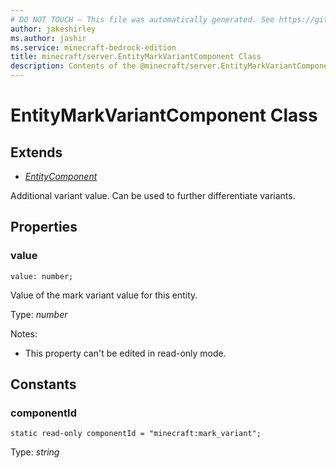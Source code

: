 ```yaml
---
# DO NOT TOUCH — This file was automatically generated. See https://github.com/mojang/minecraftapidocsgenerator to modify descriptions, examples, etc.
author: jakeshirley
ms.author: jashir
ms.service: minecraft-bedrock-edition
title: minecraft/server.EntityMarkVariantComponent Class
description: Contents of the @minecraft/server.EntityMarkVariantComponent class.
---
```

# EntityMarkVariantComponent Class

## Extends
- [*EntityComponent*](EntityComponent.md)

Additional variant value. Can be used to further differentiate variants.

## Properties

### **value**
`value: number;`

Value of the mark variant value for this entity.

Type: *number*

Notes:
  - This property can't be edited in read-only mode.

## Constants

### **componentId**
`static read-only componentId = "minecraft:mark_variant";`

Type: *string*
